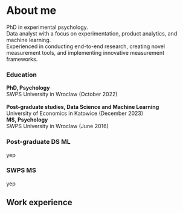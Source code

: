 # About me
PhD in experimental psychology. <br/>
Data analyst with a focus on experimentation, product analytics, and machine learning. <br/>
Experienced in conducting end-to-end research, creating novel measurement tools, and implementing innovative measurement frameworks. <br/>

### Education
**PhD, Psychology** <br/>
SWPS University in Wroclaw (October 2022) <br/> <br/>
**Post-graduate studies, Data Science and Machine Learning** <br/> 
University of Economics in Katowice (December 2023) <br/>
**MS, Psychology** <br/>
SWPS University in Wroclaw (June 2016) <br/>

### Post-graduate DS ML
yep

### SWPS MS
yep

## Work experience
